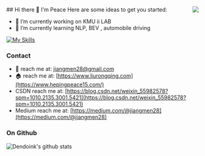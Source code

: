 <img align="right" src="https://count.getloli.com/get/@:hepingpeace?theme=rule34">
## Hi there 👋
I'm Peace 
Here are some ideas to get you started:

- 🔭 I’m currently working on KMU ii LAB
- 🌱 I’m currently learning NLP, BEV , automobile driving


[![My Skills](https://skillicons.dev/icons?i=c,cpp,python,pytorch)](https://skillicons.dev)



### Contact
- :email: reach me at: <jiangmen28@gmail.com>
- :house: reach me at: [https://www.liurongqing.com](https://www.hepingpeace15.com/)
- CSDN reach me at: [https://blog.csdn.net/weixin_55982578?spm=1010.2135.3001.5421](https://blog.csdn.net/weixin_55982578?spm=1010.2135.3001.5421)
- Medium reach me at: [https://medium.com/@jiangmen28](https://medium.com/@jiangmen28)
 


### On Github
![Dendoink's github stats](https://github-readme-stats.vercel.app/api?username=liurongqing&show_icons=true&theme=radical&count_private=true)


